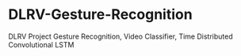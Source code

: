 # DLRV-Gesture-Recognition
DLRV Project Gesture Recognition, Video Classifier, Time Distributed Convolutional LSTM
